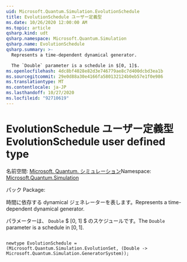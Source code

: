 ```yaml
---
uid: Microsoft.Quantum.Simulation.EvolutionSchedule
title: EvolutionSchedule ユーザー定義型
ms.date: 10/26/2020 12:00:00 AM
ms.topic: article
qsharp.kind: udt
qsharp.namespace: Microsoft.Quantum.Simulation
qsharp.name: EvolutionSchedule
qsharp.summary: >-
  Represents a time-dependent dynamical generator.

  The `Double` parameter is a schedule in $[0, 1]$.
ms.openlocfilehash: 4dc8bf4028e82d3e746779ae8c7d400dcbd3ea1b
ms.sourcegitcommit: 29e0d88a30e4166fa580132124b0eb57e1f0e986
ms.translationtype: MT
ms.contentlocale: ja-JP
ms.lasthandoff: 10/27/2020
ms.locfileid: "92710619"
---
```

# <a name="evolutionschedule-user-defined-type"></a><span data-ttu-id="42f0c-102">EvolutionSchedule ユーザー定義型</span><span class="sxs-lookup"><span data-stu-id="42f0c-102">EvolutionSchedule user defined type</span></span>

<span data-ttu-id="42f0c-103">名前空間: [Microsoft. Quantum. シミュレーション](xref:Microsoft.Quantum.Simulation)</span><span class="sxs-lookup"><span data-stu-id="42f0c-103">Namespace: [Microsoft.Quantum.Simulation](xref:Microsoft.Quantum.Simulation)</span></span>

<span data-ttu-id="42f0c-104">パック [](https://nuget.org/packages/)</span><span class="sxs-lookup"><span data-stu-id="42f0c-104">Package: [](https://nuget.org/packages/)</span></span>


<span data-ttu-id="42f0c-105">時間に依存する dynamical ジェネレーターを表します。</span><span class="sxs-lookup"><span data-stu-id="42f0c-105">Represents a time-dependent dynamical generator.</span></span>

<span data-ttu-id="42f0c-106">パラメーターは、 `Double` $ [0, 1] $ のスケジュールです。</span><span class="sxs-lookup"><span data-stu-id="42f0c-106">The `Double` parameter is a schedule in $[0, 1]$.</span></span>

```qsharp

newtype EvolutionSchedule = (Microsoft.Quantum.Simulation.EvolutionSet, (Double -> Microsoft.Quantum.Simulation.GeneratorSystem));
```

